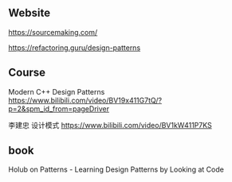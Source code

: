 ## Website
https://sourcemaking.com/

https://refactoring.guru/design-patterns


## Course 
Modern C++ Design Patterns
https://www.bilibili.com/video/BV19x411G7tQ/?p=2&spm_id_from=pageDriver


李建忠 设计模式
https://www.bilibili.com/video/BV1kW411P7KS


## book
Holub on Patterns - Learning Design Patterns by Looking at Code